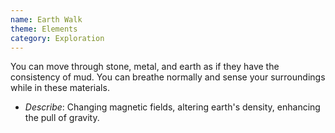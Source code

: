 ```yaml
---
name: Earth Walk
theme: Elements
category: Exploration
---
```


You can move through stone, metal, and earth as if they have the consistency of mud. You can breathe normally and sense your surroundings while in these materials.

* *Describe*: Changing magnetic fields, altering earth's density, enhancing the pull of gravity.